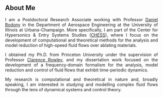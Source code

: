 ## About Me
<p align="justify">
I am a Postdoctoral Research Associate working with Professor <a href="http://acoustics.ae.illinois.edu/">Daniel Bodony</a> in the Department of Aerospace Engineering at the University of Illinois at Urbana-Champaign.
More specifically, I am part of the Center for Hypersonics & Entry Systems Studies (<a href="https://chess.grainger.illinois.edu/">CHESS</a>), where I focus on the development of computational and theoretical methods for the analysis and model reduction of high-speed fluid flows over ablating materials.
</p>

<p align="justify">
I obtained my Ph.D. from Princeton University under the supervision of Professor <a href="https://cwrowley.princeton.edu/">Clarence Rowley</a>, and my dissertation work focused on the development of a frequency-domain formalism for the analysis, model reduction and control of fluid flows that exhibit time-periodic dynamics.
</p>

<p align="justify">
My research is computational and theoretical in nature and, broadly speaking, I am interested in studying and modelling complex fluid flows through the lens of dynamical systems and control theory.
</p>




